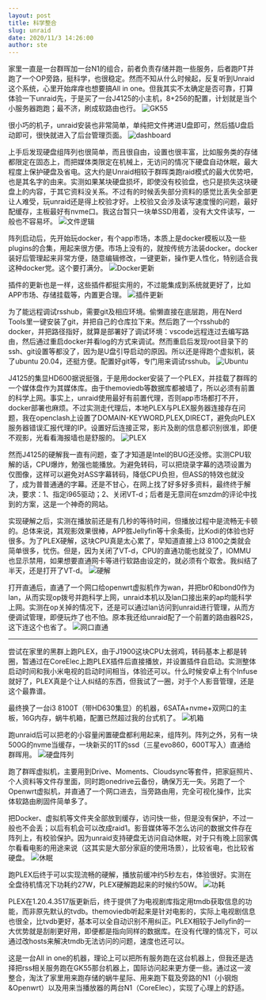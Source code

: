 ```yaml
---
layout: post
title: 科学整合
slug: unraid
date: 2020/11/3 14:26:00
author: ste
---
```


家里一直是一台群晖加一台N1的组合，前者负责存储并跑一些服务，后者跑PT并跑了一个OP旁路，挺科学，也很稳定。然而不知从什么时候起，反复听到Unraid这个系统，心里开始痒痒也想要搞All in one。但我其实不太确定是否可靠，打算体验一下unraid先，于是买了一台J4125的小主机，8+256的配置，计划就是当个小服务器跑跑；最不济，刷成软路由也行。
![GK55](./images/GK55.jpg)

很小巧的机子，unraid安装也非常简单，单纯把文件拷进U盘即可，然后插U盘启动即可，很快就进入了后台管理页面。
![dashboard](./images/unraid.png)

上手后发现硬盘组阵列也很简单，而且很自由，设置也很丰富，比如服务类的存储都限定在固态上，而把媒体类限定在机械上，无访问的情况下硬盘自动休眠，最大程度上保护硬盘及省电。这大约是Unraid相较于群晖类跑raid模式的最大优势吧，也是其名字的由来。实测如果某块硬盘损坏，即使没有校验盘，也只是损失这块硬盘上的内容，于其它资料没关系。不过有的时候丢失部分资料的感觉比丢失全部更让人难受，玩unraid还是得上校验才好。上校验又会涉及读写速度慢的问题，最好配缓存，主板最好有nvme口。我这台暂只一块单SSD用着，没有大文件读写，一般也不容易坏。
![文件逻辑](./images/files.png)

阵列启动后，先开始玩docker，有个app市场，本质上是docker模板以及一些plugins的合集，用起来很方便。市场上没有的，就按传统方法装docker。docker装好后管理起来非常方便，随意编辑修改，一键更新，操作更人性化，特别适合我这种docker党。这个要打满分。
![Docker更新](./images/docker-update.png)

插件的更新也是一样，这些插件都挺实用的，不过能集成到系统就更好了，比如APP市场、存储挂载等，内置更合理。
![插件更新](./images/update.png)

为了能远程调试rsshub，需要git及相应环境。偷懒直接在底层跑，用在Nerd Tools里一键安装了git，并把自己的仓库拉下来。然后跑了一个rsshub的docker，并把路径指好，就算是部署好了调试环境：vscode远程连过去编写路由，然后通过重启docker并看log的方式来调试。然而重启后发现root目录下的ssh、git设置等都没了，因为是U盘引导启动的原因。所以还是得跑个虚拟机，装了ubuntu 20.04，还挺方便。配置好git等，专门用来调试rsshub。
![Ubuntu](./images/ubuntu.png)

J4125的集显HD600据说挺强，于是用docker安装了一个PLEX，并挂载了群晖的一个媒体盘作为其媒体库。由于themoviedb等数据库都被墙了，所以必须有前置的科学上网。事实上，unraid使用最好有前置代理，否则app市场都打不开，docker部署也麻烦。不过实测走代理后，本地PLEX与PLEX服务器连接存在问题，我在openclash上设置了DOMAIN-KEYWORD,PLEX,DIRECT，避免向PLEX服务器错误汇报代理的IP。设置好后连接正常，影片及剧的信息都识别很准，即便不观影，光看看海报墙也是舒服的。
![PLEX](./images/plex.png)

然而J4125的硬解我一直有问题，查了才知道是Intel的BUG还没修。实测CPU软解的话，CPU爆炸，勉强也能播放。为避免转码，可以把烧录字幕的选项设置为仅图像，这样可以避免对ASS字幕转码，降低CPU负担，但ASS的特效也就没了，成为普普通通的字幕。还是不甘心，在网上找了好多好多资料，最终终于解决，要求：1、指定i965驱动；2、关闭VT-d；后者是无意间在smzdm的评论中找到的方案，这是一个神奇的网站。

实现硬解之后，实测在播放前还是有几秒的等待时间，但播放过程中是流畅无卡顿的。总体来说，其观影效果很棒，APP胜Jellyfin等十余条街，比Kodi的体验也好很多。为了PLEX硬解，这块CPU真是太心累了，早知道直接上i3 8100之类就会简单很多，忧伤。但是，因为关闭了VT-d，CPU的直通功能也就没了，IOMMU也显示禁用，如果想要直通网卡等进行软路由设定的，就必须有个取舍。我纠结了半天，还是打开了VT-d。
![硬解](./images/HWEC.png)

打开直通后，直通了一个网口给openwrt虚拟机作为wan，并把br0和bond0作为lan，从而实现op拨号并跑科学上网，unraid本机以及lan口接出来的ap均能科学上网。实测在op关掉的情况下，还是可以通过lan访问到unraid进行管理，从而方便调试管理，即便玩炸了也不怕。原本我还给unraid配了一个前置的路由器R2S，这下连这个也省了。
![网口直通](./images/VFIO.png)

---

尝试在家里的黑群上跑PLEX，由于J1900这块CPU太弱鸡，转码基本上都是转圈，暂通过在CoreElec上跑PLEX插件后直接播放，并设置插件自启动。实测整体启动时间和我小米电视的启动时间相当，体验还可以。什么时候安卓上有个Infuse就好了，PLEX真是个让人纠结的东西，但我试了一圈，对于个人影音管理，还是这个最靠谱。

最终换了一台i3 8100T（带HD630集显）的机器，6SATA+nvme+双网口的主板，16G内存，蜗牛机箱，配置已然超过我的台式机了。
![机箱](./images/snail.jpg)

跑unraid后可以把老的小容量闲置硬盘都利用起来，组阵列。阵列之外，另有一块500G的nvme当缓存，一块新买的1T的ssd（三星evo860，600T写入）直通给群晖用。
![硬盘阵列](./images/harddrive.jpg)

跑了群晖虚拟机，主要用到Drive、Moments、Cloudsync等套件，把家庭照片、个人资料等文件存里面，同时跑onedrive云备份，确保万无一失。另跑了一个Openwrt虚拟机，并直通了一个网口进去，当旁路由用，完全可视化操作，比实体软路由刷固件简单多了。

把Docker、虚拟机等文件夹全部放到缓存，访问快一些，但是没有保护，不过一般也不会丢；以后有机会可以改成raid1。影音媒体等不怎么访问的数据文件存在阵列上，有校验保护。因为unraid支持硬盘无访问自动休眠，对于只有晚上回家偶尔看看电影的用途来说（这其实是大部分家庭的使用场景），比较省电，也比较省硬盘。
![休眠](./images/standby.jpg)

跑PLEX后终于可以实现流畅的硬解，播放前缓冲约5秒左右，体验很好。实测在全盘待机情况下功耗约27W，PLEX硬解跑起来的时候约50W。
![功耗](./images/watt.jpg)

PLEX在1.20.4.3517版更新后，终于提供了为电视剧库指定用tmdb获取信息的功能，而非原先默认的tvdb。themoviedb听起来是针对电影的，实际上电视剧信息也很全，比tvdb更好，基本可以全自动识别不用纠正。PLEX相较于Jellyfin的一大优势就是刮削更好用，即便都是指向同样的数据库。在没有代理的情况下，可以通过改hosts来解决tmdb无法访问的问题，速度也还可以。

这是一台All in one的机器，理论上可以把所有服务跑在这台机器上，但我还是选择把rss相关服务跑在GK55那台机器上，国际访问起来更方便一些。通过这一波整合，淘汰了家里用来跑存储的蜗牛星际、用来跑下载及旁路的N1（小钢炮&Openwrt）以及用来当播放器的两台N1（CoreElec），实现了心理上的舒适。
